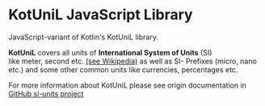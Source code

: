 # KotUniL JavaScript Library 

JavaScript-variant of Kotlin's KotUniL library. 

**KotUniL** covers all units of **International System of Units** (SI)  
like meter, second etc. [(see Wikipedia)](https://en.wikipedia.org/wiki/International_System_of_Units) 
as well as SI- Prefixes (micro, nano etc.) and some other common units like currencies, percentages etc.

For more information about KotUniL please see origin documentation in [GitHub si-units project](https://github.com/vsirotin/si-units/blob/26e2e890fa01cebdca93f48332bab0a0fa6c6255/README.md)
